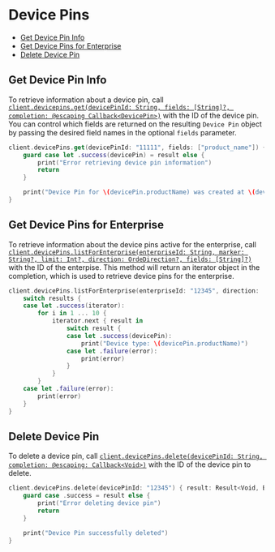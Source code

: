Device Pins
===========

<!-- START doctoc generated TOC please keep comment here to allow auto update -->
<!-- DON'T EDIT THIS SECTION, INSTEAD RE-RUN doctoc TO UPDATE -->


- [Get Device Pin Info](#get-device-pin-info)
- [Get Device Pins for Enterprise](#get-device-pins-for-enterprise)
- [Delete Device Pin](#delete-device-pin)

<!-- END doctoc generated TOC please keep comment here to allow auto update -->


Get Device Pin Info
-------------------

To retrieve information about a device pin, call
[`client.devicepins.get(devicePinId: String, fields: [String]?, completion: @escaping Callback<DevicePin>)`][get-device-pin] with the ID
of the device pin. You can control which fields are returned on the resulting `Device Pin` object by passing the desired field names in the optional `fields` parameter.

```swift
client.devicePins.get(devicePinId: "11111", fields: ["product_name"]) { (result: Result<DevicePin, BoxSDKError>) in
    guard case let .success(devicePin) = result else {
        print("Error retrieving device pin information")
        return
    }

    print("Device Pin for \(devicePin.productName) was created at \(devicePin.createdAt)")
}
```

[get-device-pin]: http://opensource.box.com/box-ios-sdk/Classes/DevicePinsModule.html#/s:6BoxSDK16DevicePinsModuleC3get11devicePinId6fields10completionySS_SaySSGSgys6ResultOyAA0cH0CAA0A8SDKErrorCGctF

Get Device Pins for Enterprise
------------------------------

To retrieve information about the device pins active for the enterprise, call [`client.devicePins.listForEnterprise(enterpriseId: String, marker: String?, limit: Int?, direction: OrdeDirection?, fields: [String]?)`][get-device-pins] with the ID of the enterpise. This method will return an iterator object in the completion, which is used to retrieve device pins for the enterprise.

```swift
client.devicePins.listForEnterprise(enterpriseId: "12345", direction: .ascending) { results in 
    switch results {
    case let .success(iterator):
        for i in 1 ... 10 {
            iterator.next { result in
                switch result {
                case let .success(devicePin):
                    print("Device type: \(devicePin.productName)")
                case let .failure(error):
                    print(error)
                }
            }
        }
    case let .failure(error):
        print(error)
    }
}
```

[get-device-pins]: http://opensource.box.com/box-ios-sdk/Classes/DevicePinsModule.html#/s:6BoxSDK16DevicePinsModuleC17listForEnterprise12enterpriseId6marker5limit9direction6fields10completionySS_SSSgSiSgAA14OrderDirectionOSgSaySSGSgys6ResultOyAA14PagingIteratorCyAA0C3PinCGAA0A8SDKErrorCGctF


Delete Device Pin
-----------------

To delete a device pin, call [`client.devicePins.delete(devicePinId: String, completion: @escaping: Callback<Void>)`][delete-device-pin] with the ID of the device pin to delete. 

```swift
client.devicePins.delete(devicePinId: "12345") { result: Result<Void, BoxSDKError> in
    guard case .success = result else {
        print("Error deleting device pin")
        return
    }

    print("Device Pin successfully deleted")
}
```

[delete-device-pin]: http://opensource.box.com/box-ios-sdk/Classes/DevicePinsModule.html#/s:6BoxSDK16DevicePinsModuleC6delete11devicePinId10completionySS_ys6ResultOyytAA0A8SDKErrorCGctF
